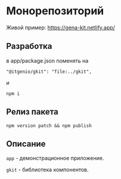 # Монорепозиторий

Живой пример: https://gena-kit.netlify.app/

## Разработка

в app/package.json поменять на

`"@itgenio/gkit": "file:../gkit",`

и

`npm i`

## Релиз пакета

`npm version patch && npm publish`

## Описание

`app` - демонстрационное приложение.

`gkit` - библиотека компонентов.
